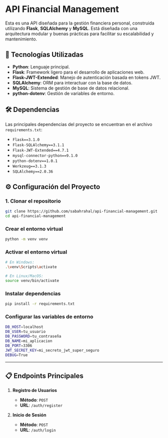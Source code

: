 # API Financial Management

Esta es una API diseñada para la gestión financiera personal, construida utilizando **Flask**, **SQLAlchemy** y **MySQL**. Está diseñada con una arquitectura modular y buenas prácticas para facilitar su escalabilidad y mantenimiento.

## 🚀 Tecnologías Utilizadas

- **Python**: Lenguaje principal.
- **Flask**: Framework ligero para el desarrollo de aplicaciones web.
- **Flask-JWT-Extended**: Manejo de autenticación basada en tokens JWT.
- **SQLAlchemy**: ORM para interactuar con la base de datos.
- **MySQL**: Sistema de gestión de base de datos relacional.
- **python-dotenv**: Gestión de variables de entorno.

## 🛠️ Dependencias

Las principales dependencias del proyecto se encuentran en el archivo `requirements.txt`:

- `Flask==3.1.0`
- `Flask-SQLAlchemy==3.1.1`
- `Flask-JWT-Extended==4.7.1`
- `mysql-connector-python==9.1.0`
- `python-dotenv==1.0.1`
- `Werkzeug==3.1.3`
- `SQLAlchemy==2.0.36`

## ⚙️ Configuración del Proyecto

### 1. Clonar el repositorio
```bash
git clone https://github.com/sabahrahal/api-financial-management.git
cd api-financial-management
```

### Crear el entorno virtual
```bash
python -m venv venv
```

### Activar el entorno virtual
```bash
# En Windows:
.\venv\Scripts\activate

# En Linux/MacOS:
source venv/bin/activate
```

### Instalar dependencias
```bash
pip install -r requirements.txt
```
### Configurar las variables de entorno
```bash
DB_HOST=localhost
DB_USER=tu_usuario
DB_PASSWORD=tu_contraseña
DB_NAME=mi_aplicacion
DB_PORT=3306
JWT_SECRET_KEY=mi_secreto_jwt_super_seguro
DEBUG=True
```
---

## 📋 Endpoints Principales

1. **Registro de Usuarios**
   - **Método**: `POST`
   - **URL**: `/auth/register`

2. **Inicio de Sesión**
   - **Método**: `POST`
   - **URL**: `/auth/login`

